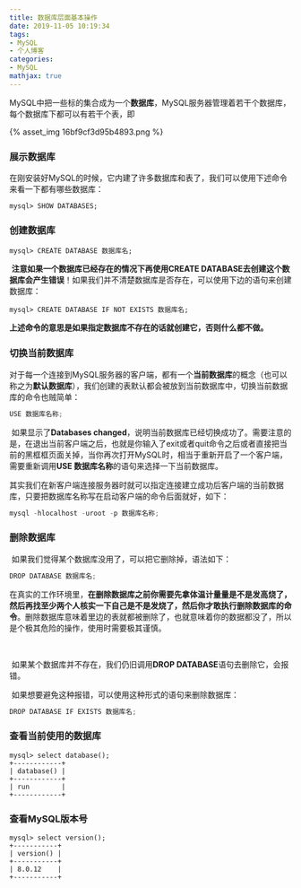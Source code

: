 ```yaml
---
title: 数据库层面基本操作
date: 2019-11-05 10:19:34
tags:
- MySQL
- 个人博客
categories:
- MySQL
mathjax: true
---
```


​		MySQL中把一些标的集合成为一个**数据库**，MySQL服务器管理着若干个数据库，每个数据库下都可以有若干个表，即

{% asset_img 16bf9cf3d95b4893.png %}



### 展示数据库

​		在刚安装好MySQL的时候，它内建了许多数据库和表了，我们可以使用下述命令来看一下都有哪些数据库：

```mysql
mysql> SHOW DATABASES;
```



### 创建数据库

```mysql
mysql> CREATE DATABASE 数据库名;
```

​		**注意如果一个数据库已经存在的情况下再使用CREATE DATABASE去创建这个数据库会产生错误**！如果我们并不清楚数据库是否存在，可以使用下边的语句来创建数据库：

```mysql
mysql> CREATE DATABASE IF NOT EXISTS 数据库名;
```

**上述命令的意思是如果指定数据库不存在的话就创建它，否则什么都不做。**



### 切换当前数据库

​		对于每一个连接到MySQL服务器的客户端，都有一个**当前数据库**的概念（也可以称之为**默认数据库**），我们创建的表默认都会被放到当前数据库中，切换当前数据库的命令也贼简单：

```java
USE 数据库名称;
```

​		如果显示了**Databases changed**，说明当前数据库已经切换成功了。需要注意的是，在退出当前客户端之后，也就是你输入了exit或者quit命令之后或者直接把当前的黑框框页面关掉，当你再次打开MySQL时，相当于重新开启了一个客户端，需要重新调用**USE 数据库名称**的语句来选择一下当前数据库。

​		其实我们在新客户端连接服务器时就可以指定连接建立成功后客户端的当前数据库，只要把数据库名称写在启动客户端的命令后面就好，如下：

```java
mysql -hlocalhost -uroot -p 数据库名称;
```



### 删除数据库

​		如果我们觉得某个数据库没用了，可以把它删除掉，语法如下：

```java
DROP DATABASE 数据库名;
```

​		在真实的工作环境里，**在删除数据库之前你需要先拿体温计量量是不是发高烧了，然后再找至少两个人核实一下自己是不是发烧了，然后你才敢执行删除数据库的命令**。删除数据库意味着里边的表就都被删除了，也就意味着你的数据都没了，所以是个极其危险的操作，使用时需要极其谨慎。

​		

​		如果某个数据库并不存在，我们仍旧调用**DROP DATABASE**语句去删除它，会报错。

​		如果想要避免这种报错，可以使用这种形式的语句来删除数据库：

```java
DROP DATABASE IF EXISTS 数据库名;
```



### 查看当前使用的数据库

```mysql
mysql> select database();
+------------+
| database() |
+------------+
| run        |
+------------+
```



### 查看MySQL版本号

```mysql
mysql> select version();
+-----------+
| version() |
+-----------+
| 8.0.12    |
+-----------+
```



